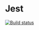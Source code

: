 # Jest

[![Build status](https://ci.appveyor.com/api/projects/status/ir7gmuvsn6nae8jq?svg=true)](https://ci.appveyor.com/project/VIEvgeniy/aji4)